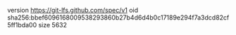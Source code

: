 version https://git-lfs.github.com/spec/v1
oid sha256:bbef6096168009538293860b27b4d6d4b0c17189e294f7a3dcd82cf5ff1bda00
size 5632

